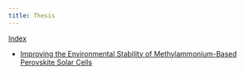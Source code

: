 ```yaml
---
title: Thesis
---
```


[Index](index.md)

* [Improving the Environmental Stability of Methylammonium-Based Perovskite Solar Cells](titan-phd-thesis.md)
